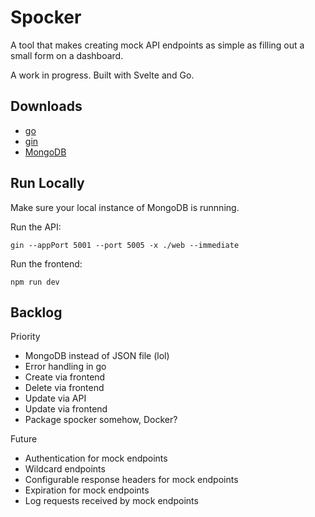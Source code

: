 # Spocker

A tool that makes creating mock API endpoints as simple as filling out a small form on a dashboard.

A work in progress. Built with Svelte and Go.

## Downloads

- [go](https://go.dev/doc/install)
- [gin](https://github.com/gin-gonic/gin#installation)
- [MongoDB](https://docs.mongodb.com/manual/installation/)

## Run Locally

Make sure your local instance of MongoDB is runnning.

Run the API:

```
gin --appPort 5001 --port 5005 -x ./web --immediate
```

Run the frontend:

```
npm run dev
```

## Backlog

Priority

- MongoDB instead of JSON file (lol)
- Error handling in go
- Create via frontend
- Delete via frontend
- Update via API
- Update via frontend
- Package spocker somehow, Docker?

Future

- Authentication for mock endpoints
- Wildcard endpoints
- Configurable response headers for mock endpoints
- Expiration for mock endpoints
- Log requests received by mock endpoints